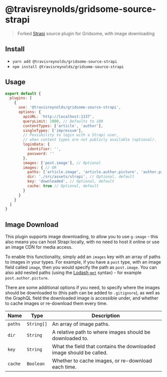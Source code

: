 # @travisreynolds/gridsome-source-strapi

> Forked [Strapi](https://strapi.io/) source plugin for Gridsome, with image downloading

## Install

- `yarn add @travisreynolds/gridsome-source-strapi`
- `npm install @travisreynolds/gridsome-source-strapi`

## Usage

```js
export default {
  plugins: [
    {
      use: '@travisreynolds/gridsome-source-strapi',
      options: {
        apiURL: 'http://localhost:1337',
        queryLimit: 1000, // Defaults to 100
        contentTypes: ['article', 'author'],
        singleTypes: ['impressum'],
        // Possibility to login with a Strapi user,
        // when content types are not publicly available (optional).
        loginData: {
          identifier: '',
          password: ''
        },
        images: ['post.image'], // Optional
        images: { // OR
          paths: ['article.image', 'article.author.picture', 'author.picture'], // Required
          dir: './src/assets/strapi', // Optional, default
          key: 'downloaded', // Optional, default
          cache: true // Optional, default
        }
      }
    }
  ]
}
```

## Image Download

This plugin supports image downloading, to allow you to use `g-image` - this also means you can host Strapi locally, with no need to host it online or use an image CDN for media access.

To enable this functionality, simply add an `images` key with an array of paths to images in your types. For example, if you have a `post` type, with an image field called `image`, then you would specify the path as `post.image`. You can also add nested paths (using the [Lodash `get`](https://lodash.com/docs/4.17.15#get) syntax) - for example `post.author.picture`.

There are some additional options if you need, to specify where the images should be downloaded to (this path can be added to `.gitignore`), as well as the GraphQL field the downloaded image is accessible under, and whether to cache images or re-download them every time.

| Name | Type | Description |
|------|------|-------------|
| `paths` | `String[]` | An array of image paths. |
| `dir` | `String` | A relative path to where images should be downloaded to. |
| `key` | `String` | What the field that contains the downloaded image should be called. |
| `cache` | `Boolean` | Whether to cache images, or re-download each time. |
